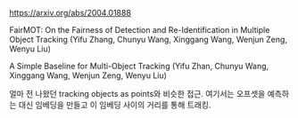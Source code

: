 https://arxiv.org/abs/2004.01888

FairMOT: On the Fairness of Detection and Re-Identification in Multiple
  Object Tracking (Yifu Zhang, Chunyu Wang, Xinggang Wang, Wenjun Zeng, Wenyu Liu)

A Simple Baseline for Multi-Object Tracking (Yifu Zhan, Chunyu Wang, Xinggang Wang, Wenjun Zeng, Wenyu Liu)

얼마 전 나왔던 tracking objects as points와 비슷한 접근. 여기서는 오프셋을 예측하는 대신 임베딩을 만들고 이 임베딩 사이의 거리를 통해 트래킹.